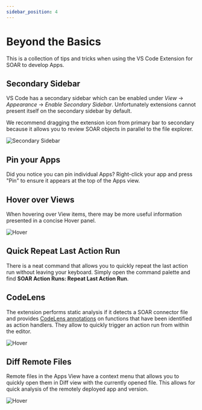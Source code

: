 ```yaml
---
sidebar_position: 4 
---
```


# Beyond the Basics

This is a collection of tips and tricks when using the VS Code Extension for SOAR to develop Apps.

## Secondary Sidebar

VS Code has a secondary sidebar which can be enabled under *View* -> *Appearance* -> *Enable Secondary Sidebar*. Unfortunately extensions cannot present itself on the secondary sidebar by default.

We recommend dragging the extension icon from primary bar to secondary because it allows you to review SOAR objects in parallel to the file explorer.


![Secondary Sidebar](/img/secondary_sidebar.png)

## Pin your Apps

Did you notice you can pin individual Apps? Right-click your app and press "Pin" to ensure it appears at the top of the Apps view.

## Hover over Views

When hovering over View items, there may be more useful information presented in a concise Hover panel.

![Hover](/img/actionrun_hover.png)

## Quick Repeat Last Action Run

There is a neat command that allows you to quickly repeat the last action run without leaving your keyboard. Simply open the command palette and find **SOAR Action Runs: Repeat Last Action Run**.

## CodeLens

The extension performs static analysis if it detects a SOAR connector file and provides [CodeLens annotations](https://code.visualstudio.com/blogs/2017/02/12/code-lens-roundup) on functions that have been identified as action handlers. They allow to quickly trigger an action run from within the editor.

![Hover](/img/actionrun_codelens.png)


## Diff Remote Files

Remote files in the Apps View have a context menu that allows you to quickly open them in Diff view with the currently opened file. This allows for quick analysis of the remotely deployed app and version.

![Hover](/img/diff.png)
